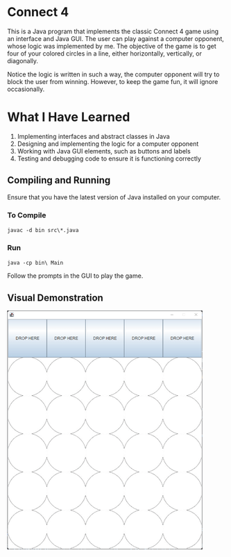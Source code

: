 # Connect 4
This is a Java program that implements the classic Connect 4 game using an interface and Java GUI. The user can play against a computer opponent, whose logic was implemented by me. The objective of the game is to get four of your colored circles in a line, either horizontally, vertically, or diagonally.

Notice the logic is written in such a way, the computer opponent will try to block the user from winning. However, to keep the game fun, it will ignore occasionally. 

# What I Have Learned
1. Implementing interfaces and abstract classes in Java
2. Designing and implementing the logic for a computer opponent
3. Working with Java GUI elements, such as buttons and labels
4. Testing and debugging code to ensure it is functioning correctly

## Compiling and Running
Ensure that you have the latest version of Java installed on your computer.
### To Compile
    javac -d bin src\*.java
### Run
    java -cp bin\ Main

Follow the prompts in the GUI to play the game.

## Visual Demonstration

<img src="/connect4.gif" width="450" height="550"/>

